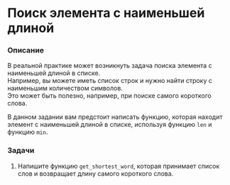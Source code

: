 # Поиск элемента с наименьшей длиной

### Описание
В реальной практике может возникнуть задача поиска элемента с наименьшей длиной в списке.  
Например, вы можете иметь список строк и нужно найти строку с наименьшим количеством символов.  
Это может быть полезно, например, при поиске самого короткого слова.

В данном задании вам предстоит написать функцию, которая находит элемент с наименьшей длиной в списке, используя функцию `len` и функцию `min`.

### Задачи
1. Напишите функцию  `get_shortest_word`, которая принимает список слов и возвращает длину самого короткого слова.
